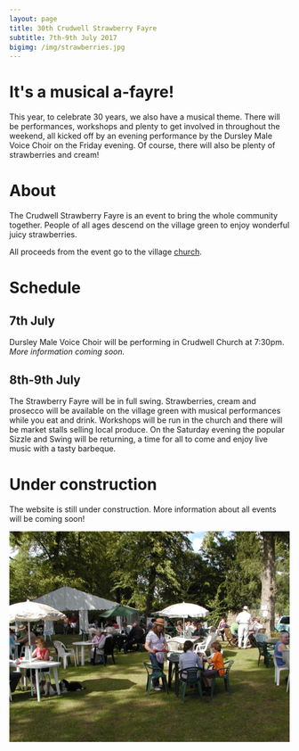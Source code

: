 ```yaml
---
layout: page
title: 30th Crudwell Strawberry Fayre
subtitle: 7th-9th July 2017
bigimg: /img/strawberries.jpg
---
```


# It's a musical a-fayre!

This year, to celebrate 30 years, we also have a musical theme. There will be performances, workshops and plenty to get involved in throughout the weekend, all kicked off by an evening performance by the Dursley Male Voice Choir on the Friday evening. Of course, there will also be plenty of strawberries and cream!


# About

The Crudwell Strawberry Fayre is an event to bring the whole community together. People of all ages descend on the village green to enjoy wonderful juicy strawberries.

All proceeds from the event go to the village [church](/church).


# Schedule

## 7th July
Dursley Male Voice Choir will be performing in Crudwell Church at 7:30pm. *More information coming soon.*

## 8th-9th July
The Strawberry Fayre will be in full swing. Strawberries, cream and prosecco will be available on the village green with musical performances while you eat and drink. Workshops will be run in the church and there will be market stalls selling local produce. On the Saturday evening the popular Sizzle and Swing will be returning, a  time for all to come and enjoy live music with a tasty barbeque.


# Under construction

The website is still under construction. More information about all events will be coming soon!

![The Fayre](/img/fayre0.jpg)


